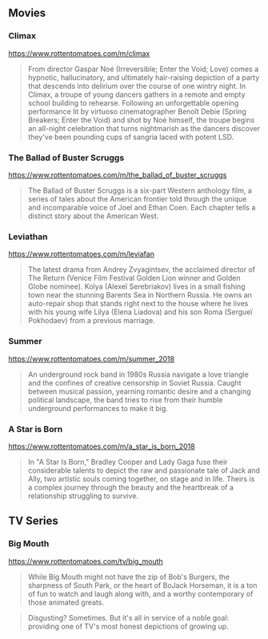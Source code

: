 ## Movies

### Climax
https://www.rottentomatoes.com/m/climax

> From director Gaspar Noé (Irreversible; Enter the Void; Love) comes a hypnotic, hallucinatory, and ultimately hair-raising depiction of a party that descends into delirium over the course of one wintry night. In Climax, a troupe of young dancers gathers in a remote and empty school building to rehearse. Following an unforgettable opening performance lit by virtuoso cinematographer Benoît Debie (Spring Breakers; Enter the Void) and shot by Noé himself, the troupe begins an all-night celebration that turns nightmarish as the dancers discover they've been pounding cups of sangria laced with potent LSD.

### The Ballad of Buster Scruggs
https://www.rottentomatoes.com/m/the_ballad_of_buster_scruggs

> The Ballad of Buster Scruggs is a six-part Western anthology film, a series of tales about the American frontier told through the unique and incomparable voice of Joel and Ethan Coen. Each chapter tells a distinct story about the American West.

### Leviathan
https://www.rottentomatoes.com/m/leviafan

> The latest drama from Andrey Zvyagintsev, the acclaimed director of The Return (Venice Film Festival Golden Lion winner and Golden Globe nominee). Kolya (Alexeï Serebriakov) lives in a small fishing town near the stunning Barents Sea in Northern Russia. He owns an auto-repair shop that stands right next to the house where he lives with his young wife Lilya (Elena Liadova) and his son Roma (Sergueï Pokhodaev) from a previous marriage.

### Summer
https://www.rottentomatoes.com/m/summer_2018

> An underground rock band in 1980s Russia navigate a love triangle and the confines of creative censorship in Soviet Russia. Caught between musical passion, yearning romantic desire and a changing political landscape, the band tries to rise from their humble underground performances to make it big.

### A Star is Born
https://www.rottentomatoes.com/m/a_star_is_born_2018

> In "A Star Is Born," Bradley Cooper and Lady Gaga fuse their considerable talents to depict the raw and passionate tale of Jack and Ally, two artistic souls coming together, on stage and in life. Theirs is a complex journey through the beauty and the heartbreak of a relationship struggling to survive.

## TV Series

### Big Mouth
https://www.rottentomatoes.com/tv/big_mouth

> While Big Mouth might not have the zip of Bob's Burgers, the sharpness of South Park, or the heart of BoJack Horseman, it is a ton of fun to watch and laugh along with, and a worthy contemporary of those animated greats.

> Disgusting? Sometimes. But it's all in service of a noble goal: providing one of TV's most honest depictions of growing up.
